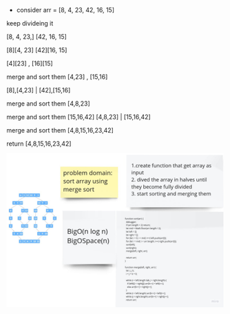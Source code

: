 - consider arr = [8, 4, 23, 42, 16, 15]

keep divideing it

[8, 4, 23,] [42, 16, 15]

[8][4, 23] [42][16, 15]

[4][23] , [16][15]

merge and sort them [4,23] , [15,16]

[8],[4,23] | [42],[15,16]

merge and sort them [4,8,23]

merge and sort them [15,16,42]
[4,8,23] | [15,16,42]

merge and sort them [4,8,15,16,23,42]

return [4,8,15,16,23,42]

![](merge-Sort.jpg)
